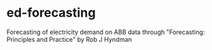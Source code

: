 # ed-forecasting
Forecasting of electricity demand on ABB data through "Forecasting: Principles and Practice" by Rob J Hyndman
